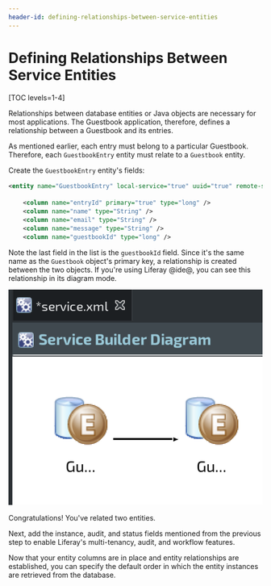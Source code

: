 ```yaml
---
header-id: defining-relationships-between-service-entities
---
```


# Defining Relationships Between Service Entities

[TOC levels=1-4]

Relationships between database entities or Java objects are necessary for most
applications. The Guestbook application, therefore, defines a relationship
between a Guestbook and its entries.

As mentioned earlier, each entry must belong to a particular Guestbook.
Therefore, each `GuestbookEntry` entity must relate to a `Guestbook`
entity. 

Create the `GuestbookEntry` entity's fields: 

```xml
<entity name="GuestbookEntry" local-service="true" uuid="true" remote-service="true">

	<column name="entryId" primary="true" type="long" />
	<column name="name" type="String" />
	<column name="email" type="String" />
	<column name="message" type="String" />
	<column name="guestbookId" type="long" />
```

Note the last field in the list is the `guestbookId` field. Since it's the same
name as the `Guestbook` object's primary key, a relationship is created between
the two objects. If you're using Liferay @ide@, you can see this relationship in
its diagram mode. 

![Figure 1: Relating entities is a snap in Liferay @ide@'s *Diagram* mode for `service.xml`.](../../../../images/service-builder-relate-entities.png)

Congratulations! You've related two entities. 

Next, add the instance, audit, and status fields mentioned from the previous
step to enable Liferay's multi-tenancy, audit, and workflow features. 

Now that your entity columns are in place and entity relationships are
established, you can specify the default order in which the entity instances are
retrieved from the database. 
